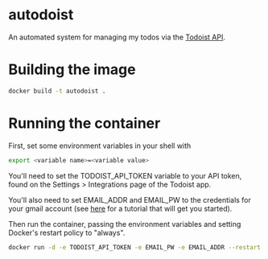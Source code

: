 # autodoist

An automated system for managing my todos via the [Todoist API](https://developer.todoist.com/sync/v7/).

# Building the image

```bash
docker build -t autodoist .
```

# Running the container

First, set some environment variables in your shell with
```bash
export <variable name>=<variable value>
```
You'll need to set the TODOIST_API_TOKEN variable to your API token, found on
the Settings > Integrations page of the Todoist app.

You'll also need  to set EMAIL_ADDR and EMAIL_PW to the credentials for your
gmail account (see
[here](https://stackabuse.com/how-to-send-emails-with-gmail-using-python/) for
a tutorial that will get you started).


Then run the container, passing the environment variables and setting Docker's
restart policy to "always".
```bash
docker run -d -e TODOIST_API_TOKEN -e EMAIL_PW -e EMAIL_ADDR --restart always autodoist
```
